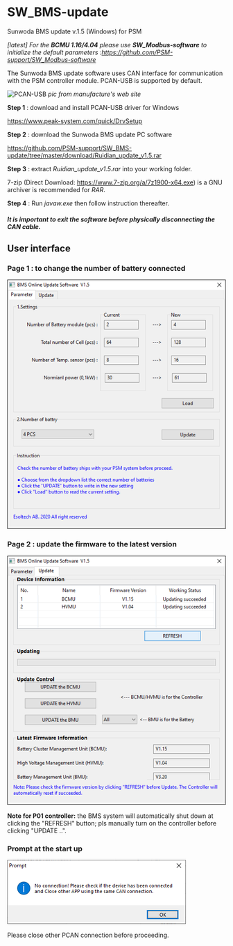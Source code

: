 # SW_BMS-update 
Sunwoda BMS update v.1.5 (Windows) for PSM

_[latest] For the **BCMU 1.16/4.04** please use **SW_Modbus-software** to initialize the default parameters :https://github.com/PSM-support/SW_Modbus-software_

The Sunwoda BMS update software uses CAN interface for communication with the PSM controller module. 
PCAN-USB is supported by default. 

![PCAN-USB](https://www.peak-system.com/uploads/tx_commerce/rte/RTEmagicC_PCAN-USB_Group_2014.jpg.jpg)
*pic from manufacture's web site*

**Step 1** : download and install PCAN-USB driver for Windows

https://www.peak-system.com/quick/DrvSetup

**Step 2** : download the Sunwoda BMS update PC software

https://github.com/PSM-support/SW_BMS-update/tree/master/download/Ruidian_update_v1.5.rar

**Step 3** : extract *Ruidian_update_v1.5.rar* into your working folder. 

7-zip (Direct Download: https://www.7-zip.org/a/7z1900-x64.exe) is a GNU archiver is recommended for *RAR*. 

**Step 4** : Run *javaw.exe* then follow instruction thereafter. 

##### It is important to exit the software before physically disconnecting the CAN cable. 

## User interface
### Page 1 : to change the number of battery connected
![SM snapshot](/pic/SU_BMS-P1.png)

### Page 2 : update the firmware to the latest version
![SM snapshot](/pic/SU_BMS-P2.png)

**Note for P01 controller:** the BMS system will automatically shut down at clicking the "REFRESH" button; pls manually turn on the controller before clicking "UPDATE ..". 

### Prompt at the start up 
![SM snapshot](/pic/SU_BMS-note1.png)

Please close other PCAN connection before proceeding.
